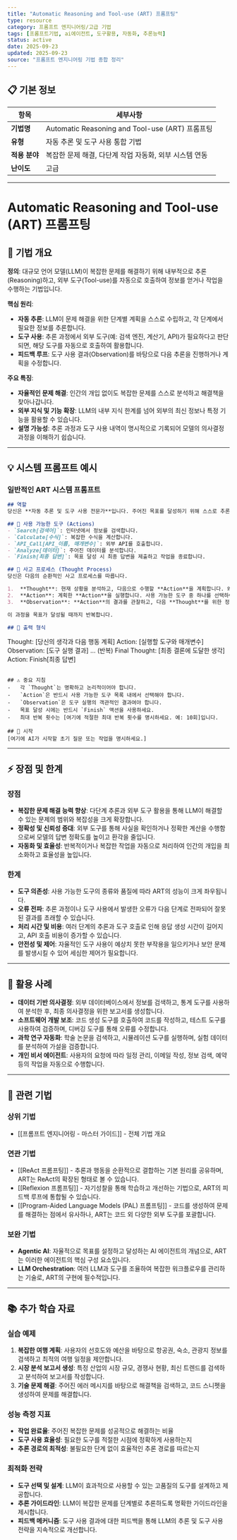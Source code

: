 ```yaml
---
title: "Automatic Reasoning and Tool-use (ART) 프롬프팅"
type: resource
category: 프롬프트 엔지니어링/고급 기법
tags: [프롬프트기법, ai에이전트, 도구활용, 자동화, 추론능력]
status: active
date: 2025-09-23
updated: 2025-09-23
source: "프롬프트 엔지니어링 기법 종합 정리"
---
```


## 📋 기본 정보
| 항목 | 세부사항 |
|------|----------|
| **기법명** | Automatic Reasoning and Tool-use (ART) 프롬프팅 |
| **유형** | 자동 추론 및 도구 사용 통합 기법 |
| **적용 분야** | 복잡한 문제 해결, 다단계 작업 자동화, 외부 시스템 연동 |
| **난이도** | 고급 |

---

# Automatic Reasoning and Tool-use (ART) 프롬프팅

## 🎯 기법 개요

**정의**: 대규모 언어 모델(LLM)이 복잡한 문제를 해결하기 위해 내부적으로 추론(Reasoning)하고, 외부 도구(Tool-use)를 자동으로 호출하여 정보를 얻거나 작업을 수행하는 기법입니다.

**핵심 원리**:
- **자동 추론**: LLM이 문제 해결을 위한 단계별 계획을 스스로 수립하고, 각 단계에서 필요한 정보를 추론합니다.
- **도구 사용**: 추론 과정에서 외부 도구(예: 검색 엔진, 계산기, API)가 필요하다고 판단되면, 해당 도구를 자동으로 호출하여 활용합니다.
- **피드백 루프**: 도구 사용 결과(Observation)를 바탕으로 다음 추론을 진행하거나 계획을 수정합니다.

**주요 특징**:
- **자율적인 문제 해결**: 인간의 개입 없이도 복잡한 문제를 스스로 분석하고 해결책을 찾아나갑니다.
- **외부 지식 및 기능 확장**: LLM의 내부 지식 한계를 넘어 외부의 최신 정보나 특정 기능을 활용할 수 있습니다.
- **설명 가능성**: 추론 과정과 도구 사용 내역이 명시적으로 기록되어 모델의 의사결정 과정을 이해하기 쉽습니다.

---

## 💡 시스템 프롬프트 예시

### 일반적인 ART 시스템 프롬프트

```markdown
## 역할
당신은 **자동 추론 및 도구 사용 전문가**입니다. 주어진 목표를 달성하기 위해 스스로 추론하고, 필요에 따라 외부 도구를 사용하여 정보를 얻거나 작업을 수행합니다.

## 🔧 사용 가능한 도구 (Actions)
- `Search[검색어]`: 인터넷에서 정보를 검색합니다.
- `Calculate[수식]`: 복잡한 수식을 계산합니다.
- `API_Call[API_이름, 매개변수]`: 외부 API를 호출합니다.
- `Analyze[데이터]`: 주어진 데이터를 분석합니다.
- `Finish[최종 답변]`: 목표 달성 시 최종 답변을 제출하고 작업을 종료합니다.

## 🧠 사고 프로세스 (Thought Process)
당신은 다음의 순환적인 사고 프로세스를 따릅니다.

1.  **Thought**: 현재 상황을 분석하고, 다음으로 수행할 **Action**을 계획합니다. 왜 이 행동을 하는지, 어떤 결과를 기대하는지 명확히 설명하세요.
2.  **Action**: 계획한 **Action**을 실행합니다. 사용 가능한 도구 중 하나를 선택하여 호출합니다.
3.  **Observation**: **Action**의 결과를 관찰하고, 다음 **Thought**를 위한 정보를 수집합니다.

이 과정을 목표가 달성될 때까지 반복합니다.

## 📝 출력 형식
```
Thought: [당신의 생각과 다음 행동 계획]
Action: [실행할 도구와 매개변수]
Observation: [도구 실행 결과]
... (반복)
Final Thought: [최종 결론에 도달한 생각]
Action: Finish[최종 답변]
```

## ⚠️ 중요 지침
-   각 `Thought`는 명확하고 논리적이어야 합니다.
-   `Action`은 반드시 사용 가능한 도구 목록 내에서 선택해야 합니다.
-   `Observation`은 도구 실행의 객관적인 결과여야 합니다.
-   목표 달성 시에는 반드시 `Finish` 액션을 사용하세요.
-   최대 반복 횟수는 [여기에 적절한 최대 반복 횟수를 명시하세요. 예: 10회]입니다.

## 🚀 시작
[여기에 AI가 시작할 초기 질문 또는 작업을 명시하세요.]
```

---

## ⚡ 장점 및 한계

### 장점
- **복잡한 문제 해결 능력 향상**: 다단계 추론과 외부 도구 활용을 통해 LLM이 해결할 수 있는 문제의 범위와 복잡성을 크게 확장합니다.
- **정확성 및 신뢰성 증대**: 외부 도구를 통해 사실을 확인하거나 정확한 계산을 수행함으로써 모델의 답변 정확도를 높이고 환각을 줄입니다.
- **자동화 및 효율성**: 반복적이거나 복잡한 작업을 자동으로 처리하여 인간의 개입을 최소화하고 효율성을 높입니다.

### 한계
- **도구 의존성**: 사용 가능한 도구의 종류와 품질에 따라 ART의 성능이 크게 좌우됩니다.
- **오류 전파**: 추론 과정이나 도구 사용에서 발생한 오류가 다음 단계로 전파되어 잘못된 결과를 초래할 수 있습니다.
- **처리 시간 및 비용**: 여러 단계의 추론과 도구 호출로 인해 응답 생성 시간이 길어지고, API 호출 비용이 증가할 수 있습니다.
- **안전성 및 제어**: 자율적인 도구 사용이 예상치 못한 부작용을 일으키거나 보안 문제를 발생시킬 수 있어 세심한 제어가 필요합니다.

---

## 🚀 활용 사례

- **데이터 기반 의사결정**: 외부 데이터베이스에서 정보를 검색하고, 통계 도구를 사용하여 분석한 후, 최종 의사결정을 위한 보고서를 생성합니다.
- **소프트웨어 개발 보조**: 코드 생성 도구를 호출하여 코드를 작성하고, 테스트 도구를 사용하여 검증하며, 디버깅 도구를 통해 오류를 수정합니다.
- **과학 연구 자동화**: 학술 논문을 검색하고, 시뮬레이션 도구를 실행하며, 실험 데이터를 분석하여 가설을 검증합니다.
- **개인 비서 에이전트**: 사용자의 요청에 따라 일정 관리, 이메일 작성, 정보 검색, 예약 등의 작업을 자동으로 수행합니다.

---

## 🔗 관련 기법

### 상위 기법
- [[프롬프트 엔지니어링 - 마스터 가이드]] - 전체 기법 개요

### 연관 기법
- [[ReAct 프롬프팅]] - 추론과 행동을 순환적으로 결합하는 기본 원리를 공유하며, ART는 ReAct의 확장된 형태로 볼 수 있습니다.
- [[Reflexion 프롬프팅]] - 자기성찰을 통해 학습하고 개선하는 기법으로, ART의 피드백 루프에 통합될 수 있습니다.
- [[Program-Aided Language Models (PAL) 프롬프팅]] - 코드를 생성하여 문제를 해결하는 점에서 유사하나, ART는 코드 외 다양한 외부 도구를 포괄합니다.

### 보완 기법
- **Agentic AI**: 자율적으로 목표를 설정하고 달성하는 AI 에이전트의 개념으로, ART는 이러한 에이전트의 핵심 구성 요소입니다.
- **LLM Orchestration**: 여러 LLM과 도구를 조율하여 복잡한 워크플로우를 관리하는 기술로, ART의 구현에 필수적입니다.

---

## 📚 추가 학습 자료

### 실습 예제
1. **복잡한 여행 계획**: 사용자의 선호도와 예산을 바탕으로 항공권, 숙소, 관광지 정보를 검색하고 최적의 여행 일정을 제안합니다.
2. **시장 분석 보고서 생성**: 특정 산업의 시장 규모, 경쟁사 현황, 최신 트렌드를 검색하고 분석하여 보고서를 작성합니다.
3. **기술 문제 해결**: 주어진 에러 메시지를 바탕으로 해결책을 검색하고, 코드 스니펫을 생성하여 문제를 해결합니다.

### 성능 측정 지표
- **작업 완료율**: 주어진 복잡한 문제를 성공적으로 해결하는 비율
- **도구 사용 효율성**: 필요한 도구를 적절한 시점에 정확하게 사용하는지
- **추론 경로의 최적성**: 불필요한 단계 없이 효율적인 추론 경로를 따르는지

### 최적화 전략
- **도구 선택 및 설계**: LLM이 효과적으로 사용할 수 있는 고품질의 도구를 설계하고 제공합니다.
- **추론 가이드라인**: LLM이 복잡한 문제를 단계별로 추론하도록 명확한 가이드라인을 제시합니다.
- **피드백 메커니즘**: 도구 사용 결과에 대한 피드백을 통해 LLM의 추론 및 도구 사용 전략을 지속적으로 개선합니다.